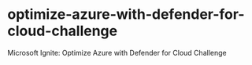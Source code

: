 # optimize-azure-with-defender-for-cloud-challenge
Microsoft Ignite: Optimize Azure with Defender for Cloud Challenge 

